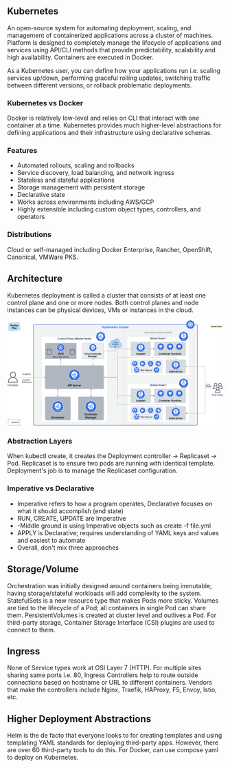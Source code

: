 ## Kubernetes

An open-source system for automating deployment, scaling, and management of containerized applications across a cluster of machines. Platform is designed to completely manage the lifecycle of applications and services using API/CLI methods that provide predictability, scalability and high availability. Containers are executed in Docker.

As a Kubernetes user, you can define how your applications run i.e. scaling services up/down, performing graceful rolling updates, switching traffic between different versions, or rollback problematic deployments.

### Kubernetes vs Docker

Docker is relatively low-level and relies on CLI that interact with one container at a time. Kubernetes provides much higher-level abstractions for defining applications and their infrastructure using declarative schemas.

### Features

- Automated rollouts, scaling and rollbacks
- Service discovery, load balancing, and network ingress
- Stateless and stateful applications
- Storage management with persistent storage
- Declarative state
- Works across environments including AWS/GCP
- Highly extensible including custom object types, controllers, and operators

### Distributions

Cloud or self-managed including Docker Enterprise, Rancher, OpenShift, Canonical, VMWare PKS.

## Architecture

Kubernetes deployment is called a cluster that consists of at least one control plane and one or more nodes. Both control planes and node instances can be physical devices, VMs or instances in the cloud.

<img src="./assets/kubernetes-architecture.png">

### Abstraction Layers

When kubectl create, it creates the Deployment controller -> Replicaset -> Pod. Replicaset is to ensure two pods are running with identical template. Deployment's job is to manage the Replicaset configuration.

### Imperative vs Declarative

- Imperative refers to how a program operates, Declarative focuses on what it should accomplish (end state)
- RUN, CREATE, UPDATE are Imperative
- -Middle ground is using Imperative objects such as create -f file.yml
- APPLY is Declarative; requires understanding of YAML keys and values and easiest to automate
- Overall, don't mix three approaches

## Storage/Volume

Orchestration was initially designed around containers being immutable; having storage/stateful workloads will add complexity to the system. StatefulSets is a new resource type that makes Pods more sticky. Volumes are tied to the lifecycle of a Pod; all containers in single Pod can share them. PersistentVolumes is created at cluster level and outlives a Pod. For third-party storage, Container Storage Interface (CSI) plugins are used to connect to them.

## Ingress

None of Service types work at OSI Layer 7 (HTTP). For multiple sites sharing same ports i.e. 80, Ingress Controllers help to route outside connections based on hostname or URL to different containers. Vendors that make the controllers include Nginx, Traefik, HAProxy, F5, Envoy, Istio, etc.

## Higher Deployment Abstractions

Helm is the de facto that everyone looks to for creating templates and using templating YAML standards for deploying third-party apps. However, there are over 60 third-party tools to do this. For Docker, can use compose yaml to deploy on Kubernetes.
